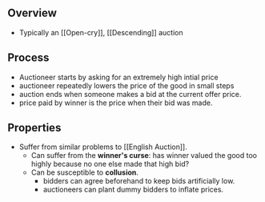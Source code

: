 ## Overview
- Typically an [[Open-cry]], [[Descending]] auction


## Process
- Auctioneer starts by asking for an extremely high intial price
- auctioneer repeatedly lowers the price of the good in small steps
- auction ends when someone makes a bid at the current offer price.
- price paid by winner is the price when their bid was made.

## Properties
- Suffer from similar problems to [[English Auction]].
	-  Can suffer from the **winner's curse**: has winner valued the good too highly because no one else made that high bid?
	- Can be susceptible to **collusion**.
		- bidders can agree beforehand to keep bids artificially low.
		- auctioneers can plant dummy bidders to inflate prices.
